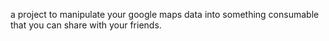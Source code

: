 a project to manipulate your google maps data into something consumable that you can share with your friends.
